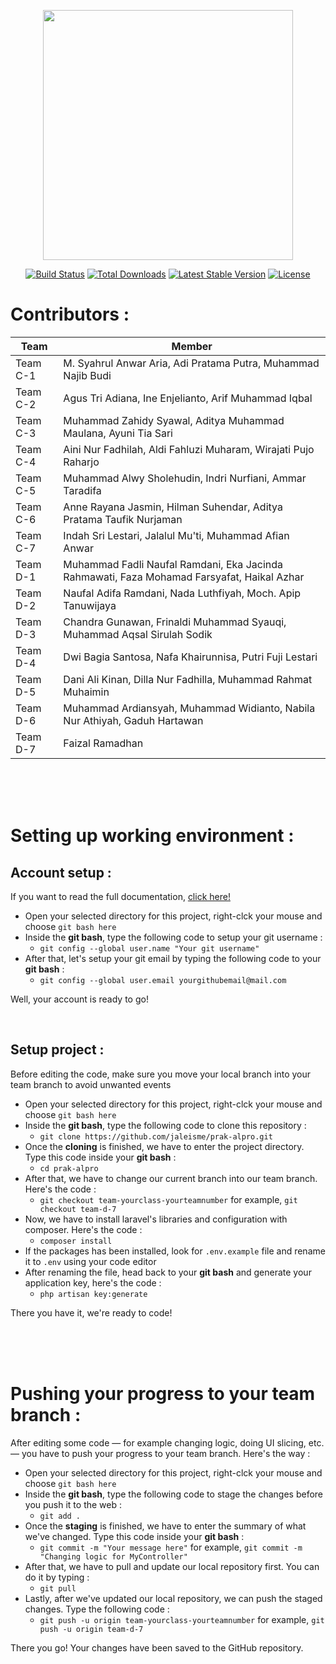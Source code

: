 <p align="center"><a href="https://laravel.com" target="_blank"><img src="https://raw.githubusercontent.com/laravel/art/master/logo-lockup/5%20SVG/2%20CMYK/1%20Full%20Color/laravel-logolockup-cmyk-red.svg" width="400"></a></p>

<p align="center">
<a href="https://travis-ci.org/laravel/framework"><img src="https://travis-ci.org/laravel/framework.svg" alt="Build Status"></a>
<a href="https://packagist.org/packages/laravel/framework"><img src="https://img.shields.io/packagist/dt/laravel/framework" alt="Total Downloads"></a>
<a href="https://packagist.org/packages/laravel/framework"><img src="https://img.shields.io/packagist/v/laravel/framework" alt="Latest Stable Version"></a>
<a href="https://packagist.org/packages/laravel/framework"><img src="https://img.shields.io/packagist/l/laravel/framework" alt="License"></a>
</p>

<h1>Contributors :</h1>

Team | Member |
------ | ------ |
Team C-1 | M. Syahrul Anwar Aria, Adi Pratama Putra, Muhammad Najib Budi
Team C-2 | Agus Tri Adiana, Ine Enjelianto, Arif Muhammad Iqbal
Team C-3 | Muhammad Zahidy Syawal, Aditya Muhammad Maulana, Ayuni Tia Sari
Team C-4 | Aini Nur Fadhilah, Aldi Fahluzi Muharam, Wirajati Pujo Raharjo
Team C-5 | Muhammad Alwy Sholehudin, Indri Nurfiani, Ammar Taradifa
Team C-6 | Anne Rayana Jasmin, Hilman Suhendar, Aditya Pratama Taufik Nurjaman
Team C-7 | Indah Sri Lestari, Jalalul Mu'ti, Muhammad Afian Anwar
Team D-1 | Muhammad Fadli Naufal Ramdani, Eka Jacinda Rahmawati, Faza Mohamad Farsyafat, Haikal Azhar
Team D-2 | Naufal Adifa Ramdani, Nada Luthfiyah, Moch. Apip Tanuwijaya
Team D-3 | Chandra Gunawan, Frinaldi Muhammad Syauqi, Muhammad Aqsal Sirulah Sodik
Team D-4 | Dwi Bagia Santosa, Nafa Khairunnisa, Putri Fuji Lestari
Team D-5 | Dani Ali Kinan, Dilla Nur Fadhilla, Muhammad Rahmat Muhaimin
Team D-6 | Muhammad Ardiansyah, Muhammad Widianto, Nabila Nur Athiyah, Gaduh Hartawan
Team D-7 | Faizal Ramadhan

<br/>
<br/>
<br/>

<h1>Setting up working environment :</h1>

<h2>Account setup :</h2>

If you want to read the full documentation, [click here!](https://git-scm.com/book/en/v2/Customizing-Git-Git-Configuration)

* Open your selected directory for this project, right-clck your mouse and choose `git bash here`
* Inside the **git bash**, type the following code to setup your git username :
  * `git config --global user.name "Your git username" `
* After that, let's setup your git email by typing the following code to your **git bash** :
  * `git config --global user.email yourgithubemail@mail.com`

Well, your account is ready to go!

<br/>

<h2>Setup project :</h2>

Before editing the code, make sure you move your local branch into your team branch to avoid unwanted events

* Open your selected directory for this project, right-clck your mouse and choose `git bash here`
* Inside the **git bash**, type the following code to clone this repository :
  * `git clone https://github.com/jaleisme/prak-alpro.git`
* Once the **cloning** is finished, we have to enter the project directory. Type this code inside your **git bash** :
  * `cd prak-alpro`
* After that, we have to change our current branch into our team branch. Here's the code :
  * `git checkout team-yourclass-yourteamnumber` for example, `git checkout team-d-7`
* Now, we have to install laravel's libraries and configuration with composer. Here's the code :
  * `composer install`
* If the packages has been installed, look for `.env.example` file and rename it to `.env` using your code editor
* After renaming the file, head back to your **git bash** and generate your application key, here's the code :
  * `php artisan key:generate`

There you have it, we're ready to code!

<br/>
<br/>
<br/>

<h1>Pushing your progress to your team branch :</h1>

After editing some code — for example changing logic, doing UI slicing, etc. — you have to push your progress to your team branch. Here's the way :

* Open your selected directory for this project, right-clck your mouse and choose `git bash here`
* Inside the **git bash**, type the following code to stage the changes before you push it to the web :
  * `git add .`
* Once the **staging** is finished, we have to enter the summary of what we've changed. Type this code inside your **git bash** :
  * `git commit -m "Your message here"` for example, `git commit -m "Changing logic for MyController"`
* After that, we have to pull and update our local repository first. You can do it by typing :
  * `git pull`
* Lastly, after we've updated our local repository, we can push the staged changes. Type the following code :
  * `git push -u origin team-yourclass-yourteamnumber` for example, `git push -u origin team-d-7`

There you go! Your changes have been saved to the GitHub repository.
